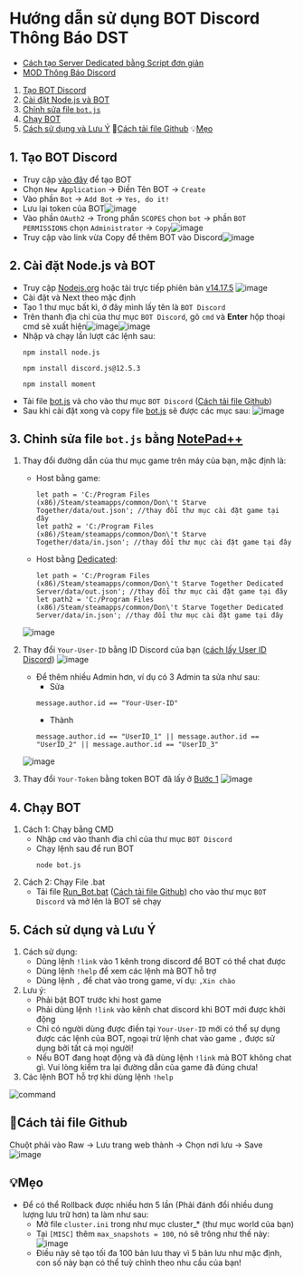 # Hướng dẫn sử dụng BOT Discord Thông Báo DST

- [Cách tạo Server Dedicated bằng Script đơn giản](https://dont-starve-game.fandom.com/vi/wiki/Dedicated_server)
- [MOD Thông Báo Discord](https://steamcommunity.com/sharedfiles/filedetails/?id=2537774396)

1. [Tạo BOT Discord](#1-tạo-bot-discord)
2. [Cài đặt Node.js và BOT](#2-cài-đặt-nodejs-và-bot)
3. [Chỉnh sửa file `bot.js`](#3-chỉnh-sửa-file-botjs-bằng-notepad)
4. [Chạy BOT](#4-chạy-bot)
5. [Cách sử dụng và Lưu Ý](#5-cách-sử-dụng-và-lưu-ý)
   📂[Cách tải file Github](#cách-tải-file-github)
   💡[Mẹo](#mẹo)

## 1. Tạo BOT Discord
- Truy cập [vào đây](https://discord.com/developers/applications) để tạo BOT
- Chọn `New Application` -> Điền Tên BOT -> `Create`
- Vào phần `Bot` -> `Add Bot` -> `Yes, do it!`
- Lưu lại token của BOT![image](https://user-images.githubusercontent.com/57210639/128592478-a39cce56-44d9-436a-8f44-5c8077a40c06.png)
- Vào phần `OAuth2` -> Trong phần `SCOPES` chọn `bot` -> phần `BOT PERMISSIONS` chọn `Administrator` -> `Copy`![image](https://user-images.githubusercontent.com/57210639/128592633-258fa11e-b105-438e-bec8-5faebae5583d.png)
- Truy cập vào link vừa Copy để thêm BOT vào Discord![image](https://user-images.githubusercontent.com/57210639/128592696-1b5e814e-b0f9-41d5-82d2-5d4624fc63ed.png)



## 2. Cài đặt Node.js và BOT
- Truy cập [Nodejs.org](https://nodejs.org/en/) hoặc tải trực tiếp phiên bản [v14.17.5](https://nodejs.org/dist/v14.17.5/node-v14.17.5-x64.msi)
  ![image](https://user-images.githubusercontent.com/57210639/129483862-ed6be962-367e-4c4d-a1c4-97bc8aaabfaa.png)
- Cài đặt và Next theo mặc định
- Tạo 1 thư mục bất kì, ở đây mình lấy tên là `BOT Discord`
- Trên thanh địa chỉ của thư mục `BOT Discord`, gõ `cmd` và **Enter** hộp thoại cmd sẽ xuất hiện![image](https://user-images.githubusercontent.com/57210639/128591687-66ba0f58-0ee5-4fdc-af0c-2e6d47035102.png)![image](https://user-images.githubusercontent.com/57210639/128591731-5629d2f2-8eaf-4a38-ac23-58349e934ce0.png)
- Nhập và chạy lần lượt các lệnh sau: 
  ```
  npm install node.js
  ```
  ```
  npm install discord.js@12.5.3
  ```
  ```
  npm install moment
  ```
- Tải file [bot.js](bot.js) và cho vào thư mục `BOT Discord` ([Cách tải file Github](#cách-tải-file-github))
- Sau khi cài đặt xong và copy file [bot.js](bot.js) sẽ được các mục sau: ![image](https://user-images.githubusercontent.com/57210639/128592187-aa41c923-115c-41d9-81e2-5ad5a1ff3b91.png)
## 3. Chỉnh sửa file `bot.js` bằng [NotePad++](https://notepad-plus-plus.org/downloads/v7.0/)
1. Thay đổi đường dẫn của thư mục game trên máy của bạn, mặc định là:
   -  Host bằng game: 
      ```
      let path = 'C:/Program Files (x86)/Steam/steamapps/common/Don\'t Starve Together/data/out.json'; //thay đổi thư mục cài đặt game tại đây
      let path2 = 'C:/Program Files (x86)/Steam/steamapps/common/Don\'t Starve Together/data/in.json'; //thay đổi thư mục cài đặt game tại đây
      ```
   -  Host bằng [Dedicated](https://dont-starve-game.fandom.com/vi/wiki/Dedicated_server):
      ```
      let path = 'C:/Program Files (x86)/Steam/steamapps/common/Don\'t Starve Together Dedicated Server/data/out.json'; //thay đổi thư mục cài đặt game tại đây
      let path2 = 'C:/Program Files (x86)/Steam/steamapps/common/Don\'t Starve Together Dedicated Server/data/in.json'; //thay đổi thư mục cài đặt game tại đây
      ```
   ![image](https://user-images.githubusercontent.com/57210639/128593100-38da5a0e-7785-4d20-88ef-cc074f4ce1cc.png)
2. Thay đổi `Your-User-ID` bằng ID Discord của bạn ([cách lấy User ID Discord](https://techswift.org/2020/04/22/how-to-find-your-user-id-on-discord/)) ![image](https://user-images.githubusercontent.com/57210639/128592990-99f3f572-6068-43c2-9fea-556743656aff.png)
   - Để thêm nhiều Admin hơn, ví dụ có 3 Admin ta sửa như sau:
     - Sửa 
     ```
     message.author.id == "Your-User-ID"
     ```
     - Thành
     ```
     message.author.id == "UserID_1" || message.author.id == "UserID_2" || message.author.id == "UserID_3"
     ```
   ![image](https://user-images.githubusercontent.com/57210639/128594212-59c9d974-6188-48bc-bfe3-c7cb2f8261f5.png)

4. Thay đổi `Your-Token` bằng token BOT đã lấy ở [Bước 1](#1-tạo-bot-discord) ![image](https://user-images.githubusercontent.com/57210639/128593146-57536273-4056-421b-bf0b-be6031a96a1b.png)
## 4. Chạy BOT
1. Cách 1: Chạy bằng CMD
   - Nhập `cmd` vào thanh địa chỉ của thư mục `BOT Discord`
   - Chạy lệnh sau để run BOT
     ```
     node bot.js
     ```
2. Cách 2: Chạy File .bat
   - Tải file [Run_Bot.bat](Run_Bot.bat) ([Cách tải file Github](#cách-tải-file-github)) cho vào thư mục `BOT Discord` và mở lên là BOT sẽ chạy
## 5. Cách sử dụng và Lưu Ý
1. Cách sử dụng:
   - Dùng lệnh `!link` vào 1 kênh trong discord để BOT có thể chat được
   - Dùng lệnh `!help` để xem các lệnh mà BOT hỗ trợ
   - Dùng lệnh `,` để chat vào trong game, ví dụ: `,Xin chào`
2. Lưu ý:
   - Phải bật BOT trước khi host game
   - Phải dùng lệnh `!link` vào kênh chat discord khi BOT mới được khởi động 
   - Chỉ có người dùng được điền tại `Your-User-ID` mới có thể sự dụng được các lệnh của BOT, ngoại trừ lệnh chat vào game `,` được sử dụng bởi tất cả mọi người!
   - Nếu BOT đang hoạt động và đã dùng lệnh `!link` mà BOT không chat gì. Vui lòng kiểm tra lại đường dẫn của game đã đúng chưa!
3. Các lệnh BOT hỗ trợ khi dùng lệnh `!help`

![command](https://user-images.githubusercontent.com/57210639/128593662-644b1680-b5e8-4020-9d51-ddc509a7bc62.png)

## 📂Cách tải file Github
   Chuột phải vào Raw -> Lưu trang web thành -> Chọn nơi lưu -> Save 
   ![image](https://user-images.githubusercontent.com/57210639/129554651-c22eb8d1-eee6-4746-9977-8c8b86f19077.png)


## 💡Mẹo 
- Để có thể Rollback được nhiều hơn 5 lần (Phải đánh đổi nhiều dung lượng lưu trữ hơn) ta làm như sau:
  - Mở file `cluster.ini` trong như mục cluster_* (thư mục world của bạn)
  - Tại `[MISC]` thêm `max_snapshots = 100`, nó sẽ trông như thế này: 
  ![image](https://user-images.githubusercontent.com/57210639/128594633-bdc131a5-c1ef-4c0f-86c1-07bc379860a3.png)
  - Điều này sẽ tạo tối đa 100 bản lưu thay vì 5 bản lưu như mặc định, con số này bạn có thể tuỳ chỉnh theo nhu cầu của bạn!
